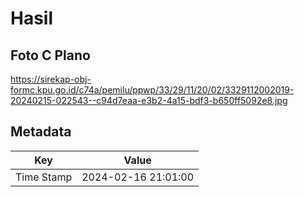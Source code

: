 # Hasil

## Foto C Plano

https://sirekap-obj-formc.kpu.go.id/c74a/pemilu/ppwp/33/29/11/20/02/3329112002019-20240215-022543--c94d7eaa-e3b2-4a15-bdf3-b650ff5092e8.jpg


## Metadata

| Key        | Value               |
| ---------- | ------------------- |
| Time Stamp | 2024-02-16 21:01:00 |



